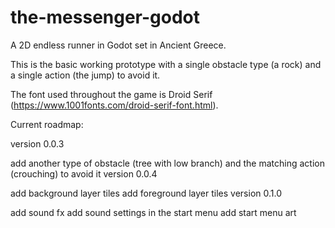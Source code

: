 # the-messenger-godot
A 2D endless runner in Godot set in Ancient Greece.

This is the basic working prototype with a single obstacle type (a rock) and a single action (the jump) to avoid it.

The font used throughout the game is Droid Serif (https://www.1001fonts.com/droid-serif-font.html).

Current roadmap:

version 0.0.3

add another type of obstacle (tree with low branch) and the matching action (crouching) to avoid it
version 0.0.4

add background layer tiles
add foreground layer tiles
version 0.1.0

add sound fx
add sound settings in the start menu
add start menu art

